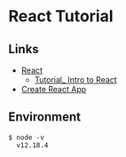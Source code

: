 # React Tutorial

## Links
- [React](https://reactjs.org/)
  - [Tutorial_ Intro to React](https://reactjs.org/tutorial/tutorial.html)
- [Create React App](https://create-react-app.dev/)

## Environment
```
$ node -v
  v12.18.4
```
